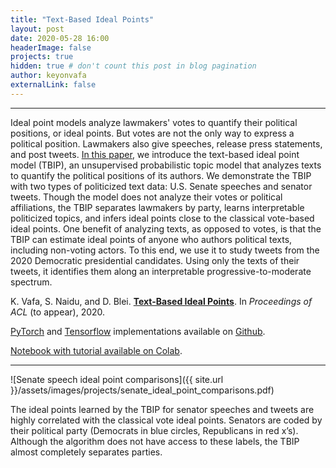 ```yaml
---
title: "Text-Based Ideal Points"
layout: post
date: 2020-05-28 16:00
headerImage: false
projects: true
hidden: true # don't count this post in blog pagination
author: keyonvafa
externalLink: false
---
```


---


Ideal point models analyze lawmakers' votes to quantify their political positions, or ideal points. But votes are not the only way to express a political position. Lawmakers also give speeches, release press statements, and post tweets. [In this paper](https://arxiv.org/abs/2005.04232), we introduce the text-based ideal point model (TBIP), an unsupervised probabilistic topic model that analyzes texts to quantify the political positions of its authors. We demonstrate the TBIP with two types of politicized text data: U.S. Senate speeches and senator tweets. Though the model does not analyze their votes or political affiliations, the TBIP separates lawmakers by party, learns interpretable politicized topics, and infers ideal points close to the classical vote-based ideal points. One benefit of analyzing texts, as opposed to votes, is that the TBIP can estimate ideal points of anyone who authors political texts, including non-voting actors. To this end, we use it to study tweets from the 2020 Democratic presidential candidates. Using only the texts of their tweets, it identifies them along an interpretable progressive-to-moderate spectrum.

K. Vafa, S. Naidu, and D. Blei. [**Text-Based Ideal Points**](https://arxiv.org/abs/2005.04232). In _Proceedings of ACL_ (to appear), 2020.

[PyTorch](https://github.com/keyonvafa/tbip/blob/master/pytorch/tbip.py) and [Tensorflow](https://github.com/keyonvafa/tbip/blob/master/tbip.py) implementations available on [Github](https://github.com/keyonvafa/tbip).

[Notebook with tutorial available on Colab](https://colab.research.google.com/drive/1_KkVI2lGtPdgsHSKDIMhSLCKkHvBQ4LO?usp=sharing).


---

![Senate speech ideal point comparisons]({{ site.url }}/assets/images/projects/senate_ideal_point_comparisons.pdf)
<figcaption class="caption">The ideal points learned by the TBIP for senator speeches and tweets are highly correlated with the classical vote ideal points. Senators are coded by their political party (Democrats in blue circles, Republicans in red x’s). Although the algorithm does not have access to these labels, the TBIP almost completely separates parties.</figcaption>



